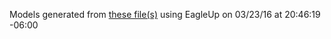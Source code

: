 Models generated from [these file(s)](https://raw.github.com/sparkfun/Si4703_FM_Tuner_Evaluation_Board/66ecc3cebbfffb684e46d2dbd1f40ab19165d924/Hardware/SparkFun_Si4703_Eval.brd) using EagleUp on 03/23/16 at 20:46:19 -06:00
